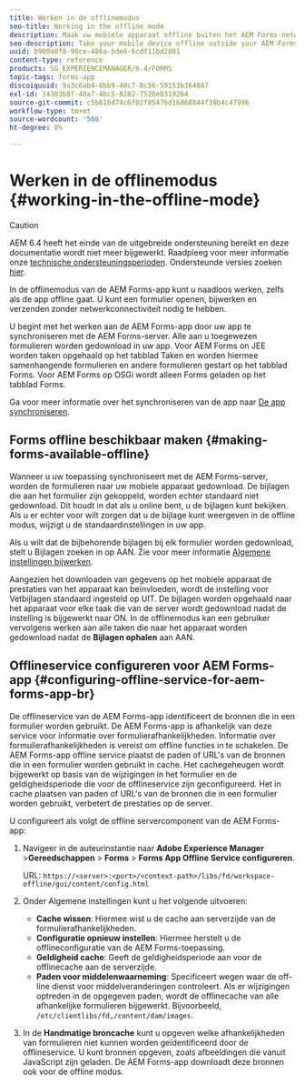 ```yaml
---
title: Werken in de offlinemodus
seo-title: Working in the offline mode
description: Maak uw mobiele apparaat offline buiten het AEM Forms-netwerkbereik of in een volledig offline modus en werk aan de AEM Forms-app
seo-description: Take your mobile device offline outside your AEM Forms network range or in a completely offline mode and work on the AEM Forms app
uuid: b900a0f8-90ce-486a-bde6-6cdf11bd2801
content-type: reference
products: SG_EXPERIENCEMANAGER/6.4/FORMS
topic-tags: forms-app
discoiquuid: 9a3c6ab4-8bb9-40c7-8c56-59153b364887
exl-id: 14303b8f-40a7-4bc5-8282-7526e0319264
source-git-commit: c5b816d74c6f02f85476d16868844f39b4c47996
workflow-type: tm+mt
source-wordcount: '568'
ht-degree: 0%

---
```


# Werken in de offlinemodus {#working-in-the-offline-mode}

>[!CAUTION]
>
>AEM 6.4 heeft het einde van de uitgebreide ondersteuning bereikt en deze documentatie wordt niet meer bijgewerkt. Raadpleeg voor meer informatie onze [technische ondersteuningsperioden](https://helpx.adobe.com/support/programs/eol-matrix.html). Ondersteunde versies zoeken [hier](https://experienceleague.adobe.com/docs/).

In de offlinemodus van de AEM Forms-app kunt u naadloos werken, zelfs als de app offline gaat. U kunt een formulier openen, bijwerken en verzenden zonder netwerkconnectiviteit nodig te hebben.

U begint met het werken aan de AEM Forms-app door uw app te synchroniseren met de AEM Forms-server. Alle aan u toegewezen formulieren worden gedownload in uw app. Voor AEM Forms on JEE worden taken opgehaald op het tabblad Taken en worden hiermee samenhangende formulieren en andere formulieren gestart op het tabblad Forms. Voor AEM Forms op OSGi wordt alleen Forms geladen op het tabblad Forms.

Ga voor meer informatie over het synchroniseren van de app naar [De app synchroniseren](/help/forms/using/sync-app.md).

## Forms offline beschikbaar maken {#making-forms-available-offline}

Wanneer u uw toepassing synchroniseert met de AEM Forms-server, worden de formulieren naar uw mobiele apparaat gedownload. De bijlagen die aan het formulier zijn gekoppeld, worden echter standaard niet gedownload. Dit houdt in dat als u online bent, u de bijlagen kunt bekijken. Als u er echter voor wilt zorgen dat u de bijlage kunt weergeven in de offline modus, wijzigt u de standaardinstellingen in uw app.

Als u wilt dat de bijbehorende bijlagen bij elk formulier worden gedownload, stelt u Bijlagen zoeken in op AAN. Zie voor meer informatie [Algemene instellingen bijwerken](/help/forms/using/update-general-settings.md).

Aangezien het downloaden van gegevens op het mobiele apparaat de prestaties van het apparaat kan beïnvloeden, wordt de instelling voor Vetbijlagen standaard ingesteld op UIT. De bijlagen worden opgehaald naar het apparaat voor elke taak die van de server wordt gedownload nadat de instelling is bijgewerkt naar ON. In de offlinemodus kan een gebruiker vervolgens werken aan alle taken die naar het apparaat worden gedownload nadat de **Bijlagen ophalen** aan AAN.

## Offlineservice configureren voor AEM Forms-app {#configuring-offline-service-for-aem-forms-app-br}

De offlineservice van de AEM Forms-app identificeert de bronnen die in een formulier worden gebruikt. De AEM Forms-app is afhankelijk van deze service voor informatie over formulierafhankelijkheden. Informatie over formulierafhankelijkheden is vereist om offline functies in te schakelen. De AEM Forms-app offline service plaatst de paden of URL&#39;s van de bronnen die in een formulier worden gebruikt in cache. Het cachegeheugen wordt bijgewerkt op basis van de wijzigingen in het formulier en de geldigheidsperiode die voor de offlineservice zijn geconfigureerd. Het in cache plaatsen van paden of URL&#39;s van de bronnen die in een formulier worden gebruikt, verbetert de prestaties op de server.

U configureert als volgt de offline servercomponent van de AEM Forms-app:

1. Navigeer in de auteurinstantie naar **Adobe Experience Manager** >**Gereedschappen** > **Forms** > **Forms App Offline Service configureren**.

   URL: `https://<server>:<port>/<context-path>/libs/fd/workspace-offline/gui/content/config.html`

1. Onder Algemene instellingen kunt u het volgende uitvoeren:

   * **Cache wissen**: Hiermee wist u de cache aan serverzijde van de formulierafhankelijkheden.
   * **Configuratie opnieuw instellen**: Hiermee herstelt u de offlineconfiguratie van de AEM Forms-toepassing.
   * **Geldigheid cache**: Geeft de geldigheidsperiode aan voor de offlinecache aan de serverzijde.
   * **Paden voor middelenwaarneming**: Specificeert wegen waar de off-line dienst voor middelveranderingen controleert. Als er wijzigingen optreden in de opgegeven paden, wordt de offlinecache van alle afhankelijke formulieren bijgewerkt. Bijvoorbeeld, `/etc/clientlibs/fd,/content/dam/images`.

1. In de **Handmatige broncache** kunt u opgeven welke afhankelijkheden van formulieren niet kunnen worden geïdentificeerd door de offlineservice. U kunt bronnen opgeven, zoals afbeeldingen die vanuit JavaScript zijn geladen. De AEM Forms-app downloadt deze bronnen ook voor de offline modus.
